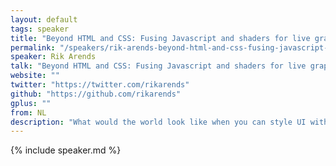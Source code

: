 ```yaml
---
layout: default
tags: speaker
title: "Beyond HTML and CSS: Fusing Javascript and shaders for live graphics and UI programming – Rik Arends"
permalink: "/speakers/rik-arends-beyond-html-and-css-fusing-javascript-and-shaders-for-live-graphics-and-ui-programming.html"
speaker: Rik Arends
talk: "Beyond HTML and CSS: Fusing Javascript and shaders for live graphics and UI programming"
website: ""
twitter: "https://twitter.com/rikarends"
github: "https://github.com/rikarends"
gplus: ""
from: NL
description: "What would the world look like when you can style UI with actual shader programs?\nThe web could be 60fps on mobile, and we can start to imagine what lies beyond HTML and CSS\n\nIn this talk i will present OneJS, an open source JS superset with shader GLSL and reactive programming syntax. OneJS exposes the power of programmable GPUs to UI designers and programmers in a very accessible way. \n\nNow the fixed functions encoded in CSS, Canvas or SVG are a thing of the past, and we can finally go beyond and explore."
---
```


{% include speaker.md %}
